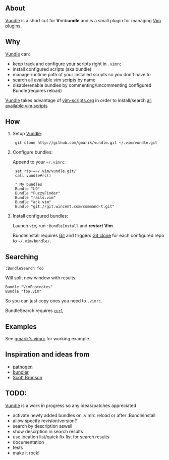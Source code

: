 ## About

[Vundle] is a short cut for **V**imb**undle** and is a small plugin for managing [Vim] plugins.

## Why
[Vundle] can:

- keep track and configure your scripts right in <code>.vimrc</code> 
- install configured scripts (aka bundle) 
- manage runtime path of your installed scripts so you don't have to
- search [all available vim scripts] by name
- disable/enable bundles by commenting/uncommenting configured Bundle(requires reload)

[Vundle] takes advantage of [vim-scripts.org](http://vim-scripts.org) 
in order to install/search [all available vim scripts]

## How

1. Setup [Vundle]:

        git clone http://github.com/gmarik/vundle.git ~/.vim/vundle.git

2. Configure bundles:

   Append to your <code>~/.vimrc</code>:

        set rtp+=~/.vim/vundle.git/ 
        call vundle#rc()

        " My bundles
        Bundle "L9"
        Bundle "FuzzyFinder"
        Bundle "rails.vim"
        Bundle "ack.vim"
        Bundle "git://git.wincent.com/command-t.git"

3. Install configured bundles:

   Launch <code>vim</code>, run <code>:BundleInstall</code> and **restart Vim**. 

   BundleInstall requires [Git] and triggers [Git clone](http://gitref.org/creating/#clone) for each configured repo to <code>~/.vim/bundle/</code>.


## Searching

    :BundleSearch foo

Will split new window with results:

    Bundle "VimFootnotes"
    Bundle "foo.vim"

So you can just copy ones you need to <code>.vimrc</code>.

BundleSearch requires [<code>curl</code>](http://curl.haxx.se/)


## Examples   

   See [gmarik's vimrc](https://github.com/gmarik/vimfiles/blob/1f4f26d42f54443f1158e0009746a56b9a28b053/vimrc#L136) for working example.

## Inspiration and ideas from

* [pathogen]
* [bundler]
* [Scott Bronson](http://github.com/bronson)

## TODO:
[Vundle] is a work in progress so any ideas/patches appreciated

* activate newly added bundles on .vimrc reload or after :BundleInstall
* allow specify revision/version?
* search by description aswell
* show descrption in search results
* use location list/quick fix list for search results
* documentation
* tests
* make it rock!

[Vundle]:http://github.com/gmarik/vundle
[Pathogen]:http://github.com/tpope/vim-pathogen/
[Bundler]:http://github.com/wycats/bundler/
[Vim]:http://vim.org
[Git]:http://git-scm.com
[all available vim scripts]:http://vim-scripts.org/scripts.html
